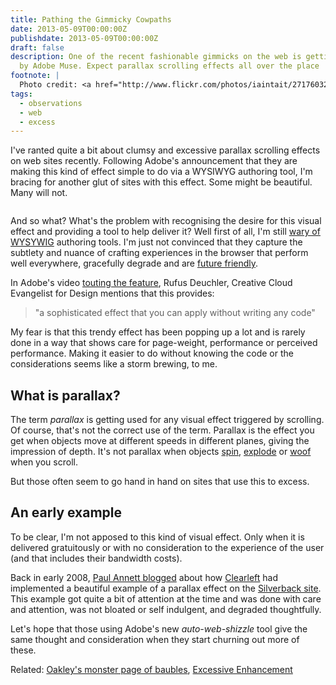 ```yaml
---
title: Pathing the Gimmicky Cowpaths
date: 2013-05-09T00:00:00Z
publishdate: 2013-05-09T00:00:00Z
draft: false
description: One of the recent fashionable gimmicks on the web is getting commodotised
  by Adobe Muse. Expect parallax scrolling effects all over the place
footnote: |
  Photo credit: <a href="http://www.flickr.com/photos/iaintait/2717603271/">Iain Tait</a>
tags:
  - observations
  - web
  - excess
---
```


I've ranted quite a bit about clumsy and excessive parallax scrolling effects on web sites recently. Following Adobe's announcement that they are making this kind of effect simple to do via a WYSIWYG authoring tool, I'm bracing for another glut of sites with this effect. Some might be beautiful. Many will not.

<img src="/images/train-window.jpeg" alt="">
<!--more-->

<p>
    And so what? What's the problem with recognising the desire for this visual effect and providing a tool to help deliver it?  Well first of all, I'm still <a href="https://speakerdeck.com/philhawksworth/i-can-smell-your-cms?slide=102">wary of WYSYWIG</a> authoring tools. I'm just not convinced that they capture the subtlety and nuance of crafting experiences in the browser that perform well everywhere, gracefully degrade and are <a href="http://futurefriend.ly/">future friendly</a>.
</p>
<p>
    In Adobe's video <a href="http://tv.adobe.com/watch/creative-cloud-for-design/parallax-scrolling-with-adobe-muse-cc/">touting the feature</a>, Rufus Deuchler, Creative Cloud Evangelist for Design mentions that this provides:
</p>
<blockquote>
    "a sophisticated effect that you can apply without writing any code"
</blockquote>
<p>
    My fear is that this trendy effect has been popping up a lot and is rarely done in a way that shows care for page-weight, performance or perceived performance. Making it easier to do without knowing the code or the considerations seems like a storm brewing, to me.
</p>
<h2>What is parallax?</h2>
<p>
    The term <em>parallax</em> is getting used for any visual effect triggered by scrolling. Of course, that's not the correct use of the term. Parallax is the effect you get when objects move at different speeds in different planes, giving the impression of depth. It's not parallax when objects <a href="http://www.flickr.com/photos/philhawksworth/8461804100/in/photostream">spin</a>, <a href="http://moto.oakley.com">explode</a> or <a href="http://www.milwaukeepolicenews.com/#menu=stats-page">woof</a> when you scroll.
</p>
<p>
    But those often seem to go hand in hand on sites that use this to excess.
</p>
<h2>An early example</h2>
<p>
    To be clear, I'm not apposed to this kind of visual effect. Only when it is delivered gratuitously or with no consideration to the experience of the user (and that includes their bandwidth costs).
</p>
<p>
    Back in early 2008, <a href="http://blog.teamtreehouse.com/how-to-recreate-silverbacks-parallax-effect">Paul Annett blogged</a> about how <a href="http://clearleft.com">Clearleft</a> had implemented a beautiful example of a parallax effect on the <a href="http://silverbackapp.com">Silverback site</a>.  This example got quite a bit of attention at the time and was done with care and attention, was not bloated or self indulgent, and degraded thoughtfully.
</p>
<p>
    Let's hope that those using Adobe's new <em>auto-web-shizzle</em> tool give the same thought and consideration when they start churning out more of these.
</p>

<p class="meta">
    Related: <a href="/blog/oakleys-monster-page-of-baubles/">Oakley's monster page of baubles</a>, <a href="https://speakerdeck.com/philhawksworth/excessive-enhancement-sxsw2012">Excessive Enhancement</a>
</p>
